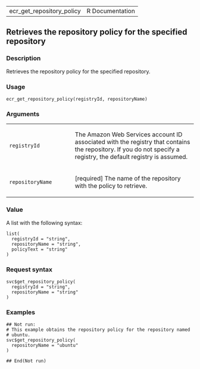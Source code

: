 <table style="width: 100%;">
<tbody>
<tr class="odd">
<td>ecr_get_repository_policy</td>
<td style="text-align: right;">R Documentation</td>
</tr>
</tbody>
</table>

## Retrieves the repository policy for the specified repository

### Description

Retrieves the repository policy for the specified repository.

### Usage

    ecr_get_repository_policy(registryId, repositoryName)

### Arguments

<table>
<colgroup>
<col style="width: 35%" />
<col style="width: 65%" />
</colgroup>
<tbody>
<tr class="odd">
<td><code
id="ecr_get_repository_policy_:_registryId">registryId</code></td>
<td><p>The Amazon Web Services account ID associated with the registry
that contains the repository. If you do not specify a registry, the
default registry is assumed.</p></td>
</tr>
<tr class="even">
<td><code
id="ecr_get_repository_policy_:_repositoryName">repositoryName</code></td>
<td><p>[required] The name of the repository with the policy to
retrieve.</p></td>
</tr>
</tbody>
</table>

### Value

A list with the following syntax:

    list(
      registryId = "string",
      repositoryName = "string",
      policyText = "string"
    )

### Request syntax

    svc$get_repository_policy(
      registryId = "string",
      repositoryName = "string"
    )

### Examples

    ## Not run: 
    # This example obtains the repository policy for the repository named
    # ubuntu.
    svc$get_repository_policy(
      repositoryName = "ubuntu"
    )

    ## End(Not run)
